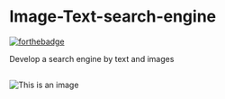# Image-Text-search-engine
[![forthebadge](https://forthebadge.com/images/badges/built-with-love.svg)](https://forthebadge.com)

Develop a search engine by text and images
##
![This is an image ](/Frontend/réalisé-par.svg)
